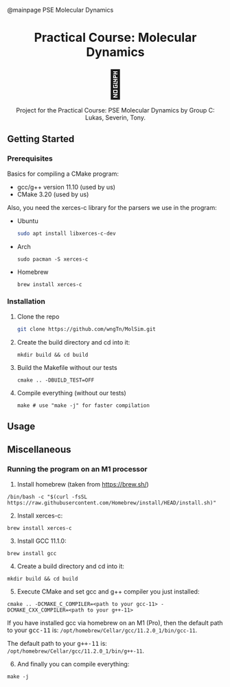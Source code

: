 @mainpage PSE Molecular Dynamics

<!-- PROJECT LOGO -->
<div style="text-align: center">
<h1>Practical Course: Molecular Dynamics</h1>
<a style="font-size: 4rem">📜</a>

  <p>
    Project for the Practical Course: PSE Molecular Dynamics by Group C: Lukas, Severin, Tony.
  </p>
</div>


<!-- GETTING STARTED -->
## Getting Started

### Prerequisites

Basics for compiling a CMake program:

* gcc/g++ version 11.10 (used by us)
* CMake 3.20 (used by us)

Also, you need the xerces-c library for the parsers we use in the program:
* Ubuntu
  ```sh
  sudo apt install libxerces-c-dev
  ```
* Arch
    ```shell
    sudo pacman -S xerces-c
    ```
* Homebrew
    ```shell
    brew install xerces-c
    ```


### Installation

1. Clone the repo
   ```sh
   git clone https://github.com/wngTn/MolSim.git
   ```
2. Create the build directory and cd into it:
    ```shell
    mkdir build && cd build 
    ``` 
3. Build the Makefile without our tests
    ```shell
    cmake .. -DBUILD_TEST=OFF
    ```

4. Compile everything (without our tests)
    ```shell
    make # use "make -j" for faster compilation
    ```

<!-- USAGE EXAMPLES -->
## Usage



<!-- Miscellaneous -->
## Miscellaneous

### Running the program on an M1 processor

1. Install homebrew (taken from https://brew.sh/)
```shell
/bin/bash -c "$(curl -fsSL https://raw.githubusercontent.com/Homebrew/install/HEAD/install.sh)"
```

2. Install xerces-c:
```shell
brew install xerces-c
```

3. Install GCC 11.1.0:
```shell
brew install gcc
```

4. Create a build directory and cd into it:
```shell
mkdir build && cd build
```

5. Execute CMake and set gcc and g++ compiler you just installed:
```shell
cmake .. -DCMAKE_C_COMPILER=<path to your gcc-11> -DCMAKE_CXX_COMPILER=<path to your g++-11>
```
If you have installed gcc via homebrew on an M1 (Pro),
then the default path to your <tt>gcc-11</tt> is: `/opt/homebrew/Cellar/gcc/11.2.0_1/bin/gcc-11`.


The default path to your <tt>g++-11</tt> is: `/opt/homebrew/Cellar/gcc/11.2.0_1/bin/g++-11`.

6. And finally you can compile everything:

```shell
make -j
```

